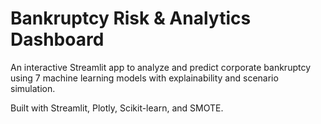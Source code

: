 # Bankruptcy Risk & Analytics Dashboard

An interactive Streamlit app to analyze and predict corporate bankruptcy using 7 machine learning models with explainability and scenario simulation.

Built with Streamlit, Plotly, Scikit-learn, and SMOTE.
